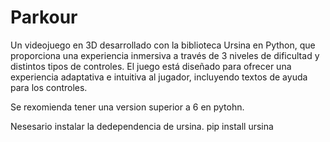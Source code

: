 # Parkour
Un videojuego en 3D desarrollado con la biblioteca Ursina en Python, que proporciona una experiencia inmersiva a través de 3 niveles de dificultad y distintos tipos de controles. El juego está diseñado para ofrecer una experiencia adaptativa e intuitiva al jugador, incluyendo textos de ayuda para los controles.

Se rexomienda tener una version superior a 6 en pytohn.

Nesesario instalar la dedependencia de ursina.
pip install ursina
